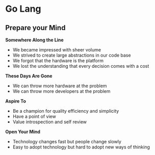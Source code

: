 # Go Lang
## Prepare your Mind
**Somewhere Along the Line**
- We became impressed with sheer volume 
- We strived to create large abstractions in our code base
- We forgot that the hardware is the platform
- We lost the understanding that every decision comes with a cost

**These Days Are Gone**
-  We can throw more hardware at the problem
-  We can throw more developers at the problem

**Aspire To**
- Be a champion for quality efficiency and simplicity
- Have a point of view
- Value introspection and self review

**Open Your Mind**
- Technology changes fast but people change slowly
- Easy to adopt technology but hard to adopt new ways of thinking

